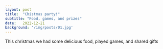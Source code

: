 ```yaml
---
layout: post
title:  "Chistmas party!"
subtitle: "Food, games, and prizes"
date:   2022-12-21 
background: '/img/posts/01.jpg'
---
```


<p>This christmas we had some delicious food, played games, and shared gifts</p
![jekyll template mediumish]({{site.baseurl}}/assets/images/christmas2.jpg)
![jekyll template mediumish]({{site.baseurl}}/assets/images/christmas3.jpg)
![jekyll template mediumish]({{site.baseurl}}/assets/images/christmas4.jpg)
![jekyll template mediumish]({{site.baseurl}}/assets/images/christmas5.jpg)
